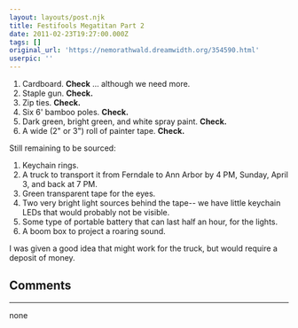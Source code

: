 ```yaml
---
layout: layouts/post.njk
title: Festifools Megatitan Part 2
date: 2011-02-23T19:27:00.000Z
tags: []
original_url: 'https://nemorathwald.dreamwidth.org/354590.html'
userpic: ''
---
```

1.  Cardboard. **Check** ... although we need more.
2.  Staple gun. **Check.**
3.  Zip ties. **Check.**
4.  Six 6' bamboo poles. **Check.**
5.  Dark green, bright green, and white spray paint. **Check.**
6.  A wide (2" or 3") roll of painter tape. **Check.**

Still remaining to be sourced:

1.  Keychain rings.
2.  A truck to transport it from Ferndale to Ann Arbor by 4 PM, Sunday, April 3, and back at 7 PM.
3.  Green transparent tape for the eyes.
4.  Two very bright light sources behind the tape-- we have little keychain LEDs that would probably not be visible.
5.  Some type of portable battery that can last half an hour, for the lights.
6.  A boom box to project a roaring sound.

I was given a good idea that might work for the truck, but would require a deposit of money.

## Comments

---

none
